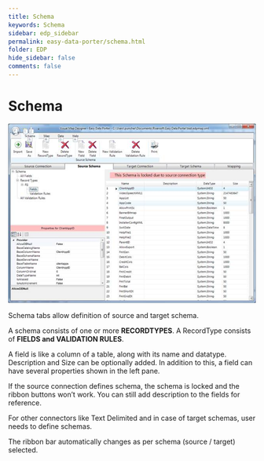 ```yaml
---
title: Schema
keywords: Schema
sidebar: edp_sidebar
permalink: easy-data-porter/schema.html
folder: EDP
hide_sidebar: false
comments: false
---
```


# Schema

![](/images/schema.jpg)

Schema tabs allow definition of source and target schema.

 

A schema consists of one or more **RECORDTYPES**. A RecordType consists of **FIELDS and VALIDATION RULES**.

 

A field is like a column of a table, along with its name and datatype. Description and Size can be optionally added. In addition to this, a field can have several properties shown in the left pane.

 

If the source connection defines schema, the schema is locked and the ribbon buttons won’t work. You can still add description to the fields for reference.

 

For other connectors like Text Delimited and in case of target schemas, user needs to define schemas.

The ribbon bar automatically changes as per schema (source / target) selected.